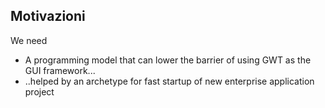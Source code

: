 ##  Motivazioni

We need
 
* A programming model that can lower the barrier of using GWT as the GUI framework...
* ..helped by an archetype for fast startup of new enterprise application project
